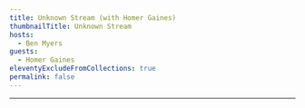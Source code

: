 ```yaml
---
title: Unknown Stream (with Homer Gaines)
thumbnailTitle: Unknown Stream
hosts:
  - Ben Myers
guests:
  - Homer Gaines
eleventyExcludeFromCollections: true
permalink: false
---
```


---